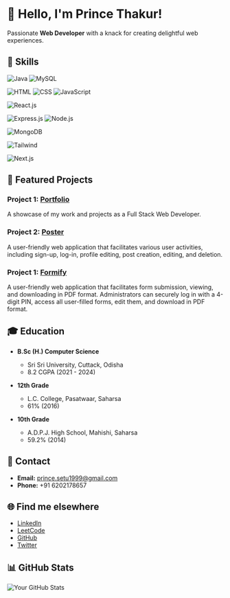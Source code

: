 # 👋 Hello, I'm Prince Thakur!

Passionate **Web Developer** with a knack for creating delightful web experiences. 



## 🚀 Skills

![Java](https://img.shields.io/badge/Java-Expert-brightgreen)
![MySQL](https://img.shields.io/badge/MySQL-Expert-brightgreen)


![HTML](https://img.shields.io/badge/HTML-Expert-brightgreen)
![CSS](https://img.shields.io/badge/CSS-Expert-brightgreen)
![JavaScript](https://img.shields.io/badge/JavaScript-Expert-brightgreen)

![React.js](https://img.shields.io/badge/React.js-Expert-brightgreen)

![Express.js](https://img.shields.io/badge/Express.js-Intermediate-blue)
![Node.js](https://img.shields.io/badge/Node.js-Intermediate-blue)

![MongoDB](https://img.shields.io/badge/MongoDB-Intermediate-blue)

![Tailwind](https://img.shields.io/badge/Tailwind-Intermediate-blue)

![Next.js](https://img.shields.io/badge/Next.js-Intermediate-blue)





## 🚀 Featured Projects

### Project 1: [Portfolio](link-to-portfolio)
A showcase of my work and projects as a Full Stack Web Developer.

### Project 2: [Poster](link-to-poster)
A user-friendly web application that facilitates various user activities, including sign-up, log-in, profile editing, post creation, editing, and deletion.

### Project 1: [Formify](link-to-formify)
A user-friendly web application that facilitates form submission, viewing, and downloading in PDF format.
Administrators can securely log in with a 4-digit PIN, access all user-filled forms, edit them, and download in PDF format.



## 🎓 Education

- **B.Sc (H.) Computer Science**
  - Sri Sri University, Cuttack, Odisha
  - 8.2 CGPA (2021 - 2024)

- **12th Grade**
  - L.C. College, Pasatwaar, Saharsa
  - 61% (2016)

- **10th Grade**
  - A.D.P.J. High School, Mahishi, Saharsa
  - 59.2% (2014)



## 📧 Contact

- **Email:** prince.setu1999@gmail.com
- **Phone:** +91 6202178657



## 🌐 Find me elsewhere

- [LinkedIn](https://www.linkedin.com/in/princethakur1999/)
- [LeetCode](https://leetcode.com/princethakur1999/)
- [GitHub](https://github.com/princethakur1999)
- [Twitter](https://twitter.com/yourhandle)



## 📊 GitHub Stats

![Your GitHub Stats](https://github-readme-stats.vercel.app/api?username=princethakur1999&show_icons=true&theme=radical)
